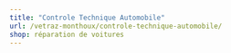 ```yaml
---
title: "Controle Technique Automobile"
url: /vetraz-monthoux/controle-technique-automobile/
shop: réparation de voitures
---
```

